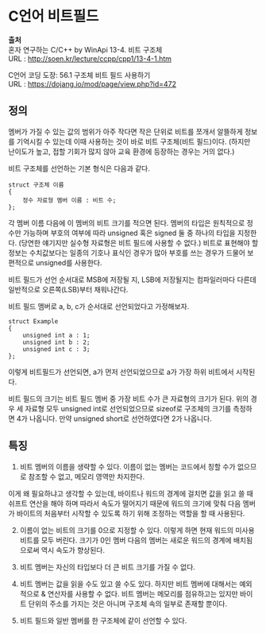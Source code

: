 # C언어 비트필드

**출처**  
혼자 연구하는 C/C++ by WinApi 13-4. 비트 구조체  
URL : http://soen.kr/lecture/ccpp/cpp1/13-4-1.htm  
  
C언어 코딩 도장: 56.1 구조체 비트 필드 사용하기  
URL : https://dojang.io/mod/page/view.php?id=472
  
## 정의

멤버가 가질 수 있는 값의 범위가 아주 작다면 작은 단위로 비트를 쪼개서 알뜰하게 정보를 기억시킬 수 있는데 이때 사용하는 것이 바로 비트 구조체(비트 필드)이다. (하지만 난이도가 높고, 접할 기회가 많지 않아 교육 환경에 등장하는 경우는 거의 없다.)  
  
비트 구조체를 선언하는 기본 형식은 다음과 같다.  
  
    struct 구조체 이름
    {
        정수 자료형 멤버 이름 : 비트 수;
    };

각 멤버 이름 다음에 이 멤버의 비트 크기를 적으면 된다. 멤버의 타입은 원칙적으로 정수만 가능하며 부호의 여부에 따라 unsigned 혹은 signed 둘 중 하나의 타입을 지정한다. (당연한 얘기지만 실수형 자료형은 비트 필드에 사용할 수 없다.) 비트로 표현해야 할 정보는 수치값보다는 일종의 기호나 표식인 경우가 많아 부호를 쓰는 경우가 드물어 보편적으로 unsigned를 사용한다.  
  
비트 필드가 선언 순서대로 MSB에 저장될 지, LSB에 저장될지는 컴파일러마다 다른데 일반적으로 오른쪽(LSB)부터 채워나간다.  
  
비트 필드 멤버로 a, b, c가 순서대로 선언되었다고 가정해보자.  
  
    struct Example
    {
        unsigned int a : 1;
        unsigned int b : 2;
        unsigned int c : 3;
    };

이렇게 비트필드가 선언되면, a가 먼저 선언되었으므로 a가 가장 하위 비트에서 시작된다.  
  
비트 필드의 크기는 비트 필드 멤버 중 가장 비트 수가 큰 자료형의 크기가 된다. 위의 경우 세 자료형 모두 unsigned int로 선언되었으므로 sizeof로 구조체의 크기를 측정하면 4가 나옵니다. 만약 unsigned short로 선언하였다면 2가 나옵니다.  
  
## 특징

1. 비트 멤버의 이름을 생략할 수 있다. 이름이 없는 멤버는 코드에서 칭할 수가 없으므로 참조할 수 없고, 메모리 영역만 차지한다.  
  
이게 왜 필요하냐고 생각할 수 있는데, 바이트나 워드의 경계에 걸치면 값을 읽고 쓸 때 쉬프트 연산을 해야 하며 따라서 속도가 떨어지기 때문에 워드의 크기에 맞춰 다음 멤버가 바이트의 처음부터 시작할 수 있도록 하기 위해 조정하는 역할을 할 때 사용된다.  
  
2. 이름이 없는 비트의 크기를 0으로 지정할 수 있다. 이렇게 하면 현재 워드의 미사용 비트를 모두 버린다. 크기가 0인 멤버 다음의 멤버는 새로운 워드의 경계에 배치됨으로써 역시 속도가 향상된다.  
  
3. 비트 멤버는 자신의 타입보다 더 큰 비트 크기를 가질 수 없다.  
  
4. 비트 멤버는 값을 읽을 수도 있고 쓸 수도 있다. 하지만 비트 멤버에 대해서는 예외적으로 & 연산자를 사용할 수 없다. 비트 멤버는 메모리를 점유하고는 있지만 바이트 단위의 주소를 가지는 것은 아니며 구조체 속의 일부로 존재할 뿐이다.  
  
5. 비트 필드와 일반 멤버를 한 구조체에 같이 선언할 수 있다.
